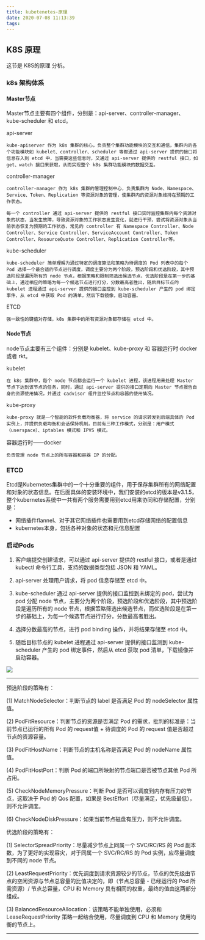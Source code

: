 ```yaml
---
title: kubetenetes-原理
date: 2020-07-08 11:13:39
tags:
---
```


## K8S 原理

这节是 K8S的原理 分析。
<!-- More -->

### k8s 架构体系

#### Master节点

Master节点主要有四个组件，分别是：api-server、controller-manager、kube-scheduler 和 etcd。

api-server

    kube-apiserver 作为 k8s 集群的核心，负责整个集群功能模块的交互和通信，集群内的各个功能模块如 kubelet、controller、scheduler 等都通过 api-server 提供的接口将信息存入到 etcd 中，当需要这些信息时，又通过 api-server 提供的 restful 接口，如get、watch 接口来获取，从而实现整个 k8s 集群功能模块的数据交互。

controller-manager

    controller-manager 作为 k8s 集群的管理控制中心，负责集群内 Node、Namespace、Service、Token、Replication 等资源对象的管理，使集群内的资源对象维持在预期的工作状态。

    每一个 controller 通过 api-server 提供的 restful 接口实时监控集群内每个资源对象的状态，当发生故障，导致资源对象的工作状态发生变化，就进行干预，尝试将资源对象从当前状态恢复为预期的工作状态，常见的 controller 有 Namespace Controller、Node Controller、Service Controller、ServiceAccount Controller、Token Controller、ResourceQuote Controller、Replication Controller等。

kube-scheduler

    kube-scheduler 简单理解为通过特定的调度算法和策略为待调度的 Pod 列表中的每个 Pod 选择一个最合适的节点进行调度，调度主要分为两个阶段，预选阶段和优选阶段，其中预选阶段是遍历所有的 node 节点，根据策略和限制筛选出候选节点，优选阶段是在第一步的基础上，通过相应的策略为每一个候选节点进行打分，分数最高者胜出，随后目标节点的 kubelet 进程通过 api-server 提供的接口监控到 kube-scheduler 产生的 pod 绑定事件，从 etcd 中获取 Pod 的清单，然后下载镜像，启动容器。

ETCD

    强一致性的键值对存储，k8s 集群中的所有资源对象都存储在 etcd 中。

#### Node节点

node节点主要有三个组件：分别是 kubelet、kube-proxy 和 容器运行时 docker 或者 rkt。

kubelet

    在 k8s 集群中，每个 node 节点都会运行一个 kubelet 进程，该进程用来处理 Master 节点下达到该节点的任务，同时，通过 api-server 提供的接口定期向 Master 节点报告自身的资源使用情况，并通过 cadvisor 组件监控节点和容器的使用情况。

kube-proxy

    kube-proxy 就是一个智能的软件负载均衡器，将 service 的请求转发到后端具体的 Pod 实例上，并提供负载均衡和会话保持机制，目前有三种工作模式，分别是：用户模式（userspace）、iptables 模式和 IPVS 模式。

容器运行时——docker

    负责管理 node 节点上的所有容器和容器 IP 的分配。


### ETCD

Etcd是Kubernetes集群中的一个十分重要的组件，用于保存集群所有的网络配置和对象的状态信息。在后面具体的安装环境中，我们安装的etcd的版本是v3.1.5，整个kubernetes系统中一共有两个服务需要用到etcd用来协同和存储配置，分别是：

- 网络插件flannel、对于其它网络插件也需要用到etcd存储网络的配置信息
- kubernetes本身，包括各种对象的状态和元信息配置



### 启动Pods

1. 客户端提交创建请求，可以通过 api-server 提供的 restful 接口，或者是通过 kubectl 命令行工具，支持的数据类型包括 JSON 和 YAML。

2. api-server 处理用户请求，将 pod 信息存储至 etcd 中。

3. kube-scheduler 通过 api-server 提供的接口监控到未绑定的 pod，尝试为 pod 分配 node 节点，主要分为两个阶段，预选阶段和优选阶段，其中预选阶段是遍历所有的 node 节点，根据策略筛选出候选节点，而优选阶段是在第一步的基础上，为每一个候选节点进行打分，分数最高者胜出。

4. 选择分数最高的节点，进行 pod binding 操作，并将结果存储至 etcd 中。

5. 随后目标节点的 kubelet 进程通过 api-server 提供的接口监测到 kube-scheduler 产生的 pod 绑定事件，然后从 etcd 获取 pod 清单，下载镜像并启动容器。

![](https://upload-images.jianshu.io/upload_images/16605471-363ddd93976fbd60.jpg?imageMogr2/auto-orient/strip|imageView2/2/w/759/format/webp)

---

预选阶段的策略有：

(1) MatchNodeSelector：判断节点的 label 是否满足 Pod 的 nodeSelector 属性值。

(2) PodFitResource：判断节点的资源是否满足 Pod 的需求，批判的标准是：当前节点已运行的所有 Pod 的 request值 + 待调度的 Pod 的 request 值是否超过节点的资源容量。

(3) PodFitHostName：判断节点的主机名称是否满足 Pod 的 nodeName 属性值。

(4) PodFitHostPort：判断 Pod 的端口所映射的节点端口是否被节点其他 Pod 所占用。

(5) CheckNodeMemoryPressure：判断 Pod 是否可以调度到内存有压力的节点，这取决于 Pod 的 Qos 配置，如果是 BestEffort（尽量满足，优先级最低），则不允许调度。

(6) CheckNodeDiskPressure：如果当前节点磁盘有压力，则不允许调度。

优选阶段的策略有：

(1) SelectorSpreadPriority：尽量减少节点上同属一个 SVC/RC/RS 的 Pod 副本数，为了更好的实现容灾，对于同属一个 SVC/RC/RS 的 Pod 实例，应尽量调度到不同的 node 节点。

(2) LeastRequestPriority：优先调度到请求资源较少的节点，节点的优先级由节点的空闲资源与节点总容量的比值决定的，即（节点总容量 - 已经运行的 Pod 所需资源）/ 节点总容量，CPU 和 Memory 具有相同的权重，最终的值由这两部分组成。

(3) BalancedResourceAllocation：该策略不能单独使用，必须和 LeaseRequestPriority 策略一起结合使用，尽量调度到 CPU 和 Memory 使用均衡的节点上。

---

